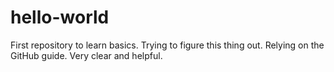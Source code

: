 # hello-world
First repository to learn basics.
Trying to figure this thing out. Relying on the GitHub guide. Very clear and helpful.
